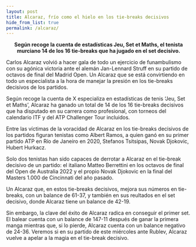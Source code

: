 ```yaml
---
layout: post
title: Alcaraz, frío como el hielo en los tie-breaks decisivos
hide_from_list: true
permalink: /alcaraz/
---
```

<center><b>Según recoge la cuenta de estadísticas Jeu, Set et Maths, el tenista murciano 14 de los 16 tie-breaks que ha jugado en el set decisivo.</b></center>

Carlos Alcaraz volvió a hacer gala de todo un ejercicio de funambulismo con su agónica victoria ante el alemán Jan-Lennard Struff en su partido de octavos de final del Madrid Open. Un Alcaraz que se está convirtiendo en todo un especialista a la hora de manejar la presión en los tie-breaks decisivos de los partidos.

Según recoge la cuenta de X especializa en estadísticas de tenis ‘Jeu, Set et Maths’, Alcaraz ha ganado un total de 14 de los 16 tie-breaks decisivos que ha disputado en su carrera como profesional, con torneos del calendario ITF y del ATP Challenger Tour incluidos.

Entre las víctimas de la voracidad de Alcaraz en los tie-breaks decisivos de los partidos figuran tenistas como Albert Ramos, a quien ganó en su primer partido ATP en Río de Janeiro en 2020, Stefanos Tsitsipas, Novak Djokovic, Hubert Hurkacz.

Solo dos tenistas han sido capaces de derrotar a Alcaraz en el tie-break decisivo de un partido: el italiano Matteo Berrettini en los octavos de final del Open de Australia 2022 y el propio Novak Djokovic en la final del Masters 1.000 de Cincinnati del año pasado.

Un Alcaraz que, en estos tie-breaks decisivos, mejora sus números en tie-breaks, con un balance de 61-37, y también en sus reultados en el set decisivo, donde Alcaraz tiene un balance de 42-19.

Sin embargo, la clave del éxito de Alcaraz radica en conseguir el primer set. El balear cuenta con un balance de 147-11 después de ganar la primera manga mientras que, si lo pierde, Alcaraz cuenta con un balance negativo de 24-36. Veremos si en su partido de este miércoles ante Rublev, Alcaraz vuelve a apelar a la magia en el tie-break decisivo.
